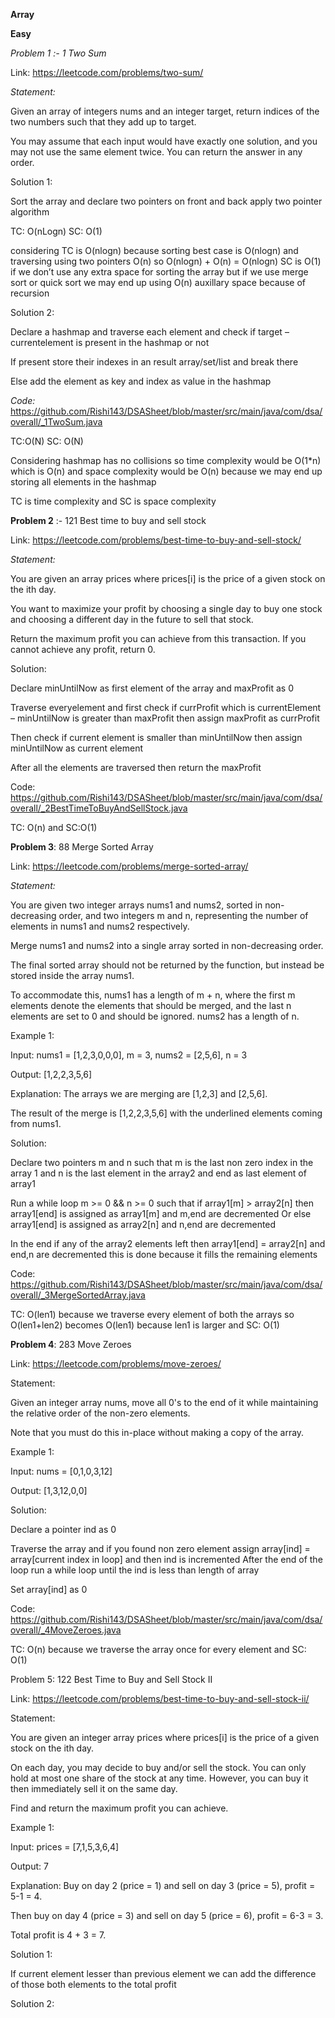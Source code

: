**Array**

**Easy**

*Problem 1 :- 1 Two Sum*

Link: https://leetcode.com/problems/two-sum/ 

*Statement:*

Given an array of integers nums and an integer target, return indices of the two numbers such that they add up to target.

You may assume that each input would have exactly one solution, and you may not use the same element twice.
You can return the answer in any order.

Solution 1: 

Sort the array and declare two pointers on front and back apply two pointer algorithm 

TC: O(nLogn) SC: O(1) 

considering TC is O(nlogn) because sorting best case is O(nlogn) and traversing using two pointers O(n) so O(nlogn) + O(n) = O(nlogn) SC is O(1) if we don’t use any extra space for sorting the array but if we use merge sort or quick sort we may end up using O(n) auxillary space because of recursion

Solution 2:

Declare a hashmap and traverse each element and check if target – currentelement is present in the hashmap or not

If present store their indexes in an result array/set/list and break there

Else add the element as key and index as value in the hashmap 

*Code:* https://github.com/Rishi143/DSASheet/blob/master/src/main/java/com/dsa/overall/_1TwoSum.java

TC:O(N) SC: O(N) 

Considering hashmap has no collisions so time complexity would be O(1*n) which is O(n) and space complexity would be O(n) because we may end up storing all elements in the hashmap

TC is time complexity and SC is space complexity

**Problem 2** :- 121 Best time to buy and sell stock

Link: https://leetcode.com/problems/best-time-to-buy-and-sell-stock/

*Statement:*

You are given an array prices where prices[i] is the price of a given stock on the ith day.

You want to maximize your profit by choosing a single day to buy one stock and choosing a different day in the future to sell that stock.

Return the maximum profit you can achieve from this transaction. If you cannot achieve any profit, return 0.

Solution:

Declare minUntilNow as first element of the array and maxProfit as 0

Traverse everyelement and first check if currProfit which is currentElement – minUntilNow is greater than maxProfit then assign maxProfit as currProfit

Then check if current element is smaller than minUntilNow then assign minUntilNow as current element

After all the elements are traversed then return the maxProfit 

Code: https://github.com/Rishi143/DSASheet/blob/master/src/main/java/com/dsa/overall/_2BestTimeToBuyAndSellStock.java

TC: O(n) and SC:O(1)

**Problem 3**: 88 Merge Sorted Array

Link: https://leetcode.com/problems/merge-sorted-array/

*Statement:*

You are given two integer arrays nums1 and nums2, sorted in non-decreasing order, and two integers m and n, representing the number of elements in nums1 and nums2 respectively.

Merge nums1 and nums2 into a single array sorted in non-decreasing order.

The final sorted array should not be returned by the function, but instead be stored inside the array nums1. 

To accommodate this, nums1 has a length of m + n, where the first m elements denote the elements that should be merged, and the last n elements are set to 0 and should be ignored. nums2 has a length of n.
 
Example 1:

Input: nums1 = [1,2,3,0,0,0], m = 3, nums2 = [2,5,6], n = 3

Output: [1,2,2,3,5,6]

Explanation: The arrays we are merging are [1,2,3] and [2,5,6].

The result of the merge is [1,2,2,3,5,6] with the underlined elements coming from nums1.

Solution:

Declare two pointers m and n such that m is the last non zero index in the array 1 and n is the last element in the array2 and end as last element of array1

Run a while loop m >= 0 && n >= 0 such that if array1[m] > array2[n] then array1[end] is assigned as array1[m] and m,end are decremented Or else array1[end] is assigned as array2[n] and n,end are decremented

In the end if any of the array2 elements left then array1[end] = array2[n] and end,n are decremented this is done because it fills the remaining elements

Code: https://github.com/Rishi143/DSASheet/blob/master/src/main/java/com/dsa/overall/_3MergeSortedArray.java

TC: O(len1) because we traverse every element of both the arrays so O(len1+len2) becomes O(len1) because len1 is larger and SC: O(1)

**Problem 4**: 283 Move Zeroes

Link: https://leetcode.com/problems/move-zeroes/

Statement:

Given an integer array nums, move all 0's to the end of it while maintaining the relative order of the non-zero elements.

Note that you must do this in-place without making a copy of the array.

Example 1:

Input: nums = [0,1,0,3,12]

Output: [1,3,12,0,0]

Solution:

Declare a pointer ind as 0

Traverse the array and if you found non zero element assign array[ind] = array[current index in loop] and then ind is incremented
After the end of the loop run a while loop until the ind is less than length of array

Set array[ind] as 0

Code: https://github.com/Rishi143/DSASheet/blob/master/src/main/java/com/dsa/overall/_4MoveZeroes.java

TC: O(n) because we traverse the array once for every element and SC: O(1)

Problem 5: 122 Best Time to Buy and Sell Stock II

Link: https://leetcode.com/problems/best-time-to-buy-and-sell-stock-ii/

Statement: 

You are given an integer array prices where prices[i] is the price of a given stock on the ith day.

On each day, you may decide to buy and/or sell the stock. You can only hold at most one share of the stock at any time. However, you can buy it then immediately sell it on the same day.

Find and return the maximum profit you can achieve.
 
Example 1:

Input: prices = [7,1,5,3,6,4]

Output: 7

Explanation: Buy on day 2 (price = 1) and sell on day 3 (price = 5), profit = 5-1 = 4.

Then buy on day 4 (price = 3) and sell on day 5 (price = 6), profit = 6-3 = 3.

Total profit is 4 + 3 = 7.

Solution 1:

If current element lesser than previous element we can add the difference of those both elements to the total profit

Solution 2:


